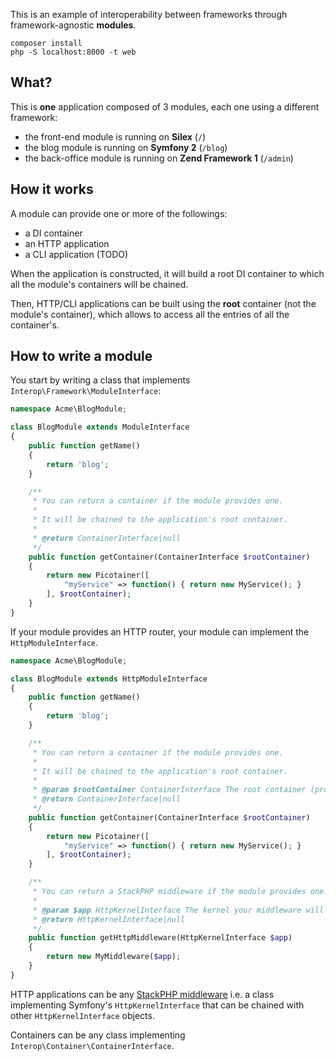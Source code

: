 This is an example of interoperability between frameworks through framework-agnostic **modules**.

    composer install
    php -S localhost:8000 -t web

## What?

This is **one** application composed of 3 modules, each one using a different framework:

- the front-end module is running on **Silex** (`/`)
- the blog module is running on **Symfony 2** (`/blog`)
- the back-office module is running on **Zend Framework 1** (`/admin`)

## How it works

A module can provide one or more of the followings:

- a DI container
- an HTTP application
- a CLI application (TODO)

When the application is constructed, it will build a root DI container to which all the
module's containers will be chained.

Then, HTTP/CLI applications can be built using the **root** container (not the module's
container), which allows to access all the entries of all the container's.

## How to write a module

You start by writing a class that implements `Interop\Framework\ModuleInterface`:

```php
namespace Acme\BlogModule;

class BlogModule extends ModuleInterface
{
    public function getName()
    {
        return 'blog';
    }

    /**
     * You can return a container if the module provides one.
     *
     * It will be chained to the application's root container.
     *
     * @return ContainerInterface|null
     */
    public function getContainer(ContainerInterface $rootContainer)
    {
        return new Picotainer([
            "myService" => function() { return new MyService(); }
        ], $rootContainer);
    }
}
```

If your module provides an HTTP router, your module can implement the `HttpModuleInterface`.

```php
namespace Acme\BlogModule;

class BlogModule extends HttpModuleInterface
{
    public function getName()
    {
        return 'blog';
    }

    /**
     * You can return a container if the module provides one.
     *
     * It will be chained to the application's root container.
     *
     * @param $rootContainer ContainerInterface The root container (provided so you can use it as a delegate-lookup container).
     * @return ContainerInterface|null
     */
    public function getContainer(ContainerInterface $rootContainer)
    {
        return new Picotainer([
            "myService" => function() { return new MyService(); }
        ], $rootContainer);
    }

    /**
     * You can return a StackPHP middleware if the module provides one.
     *
     * @param $app HttpKernelInterface The kernel your middleware will be wrapping.
     * @return HttpKernelInterface|null
     */
    public function getHttpMiddleware(HttpKernelInterface $app)
    {
        return new MyMiddleware($app);
    }
}
```

HTTP applications can be any [StackPHP middleware](http://stackphp.com) i.e. a class implementing Symfony's `HttpKernelInterface` that can be chained with other `HttpKernelInterface` objects.

Containers can be any class implementing `Interop\Container\ContainerInterface`.
